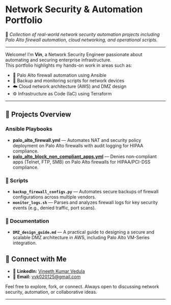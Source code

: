 # Network Security & Automation Portfolio

📌 *Collection of real-world network security automation projects including Palo Alto firewall automation, cloud networking, and operational scripts.*

---

Welcome! I’m **Vin**, a Network Security Engineer passionate about automating and securing enterprise infrastructure.  
This portfolio highlights my hands-on work in areas such as:

- 🔐 Palo Alto firewall automation using Ansible  
- 🔄 Backup and monitoring scripts for network devices  
- ☁️ Cloud network architecture (AWS) and DMZ design  
- ⚙️ Infrastructure as Code (IaC) using Terraform  

---

## 🔧 Projects Overview

### Ansible Playbooks
- **palo_alto_firewall.yml** — Automates NAT and security policy deployment on Palo Alto firewalls with audit logging for HIPAA compliance.
- **[palo_alto_block_non_compliant_apps.yml](https://gist.github.com/vin18-byte/7148362aba86cdd3f564fd257139ab66)** — Denies non-compliant apps (Telnet, FTP, SMB) on Palo Alto firewalls for HIPAA/PCI-DSS compliance.


### 📁 Scripts
- **`backup_firewall_configs.py`** — Automates secure backups of firewall configurations across multiple vendors.
- **`monitor_logs.sh`** — Parses and analyzes firewall logs for key security events (e.g., denied traffic, port scans).

### 📁 Documentation
- **`DMZ_design_guide.md`** — A practical guide to designing a secure and scalable DMZ architecture in AWS, including Palo Alto VM-Series integration.



## 🤝 Connect with Me

- 🔗 **LinkedIn:** [Vineeth Kumar Vedula](https://www.linkedin.com/in/vineeth-kumar-vedula-063601135/)  
- 📧 **Email:** vvk020125@gmail.com

Feel free to explore, fork, or connect. Always open to discussing network security, automation, or collaborative ideas.

---


